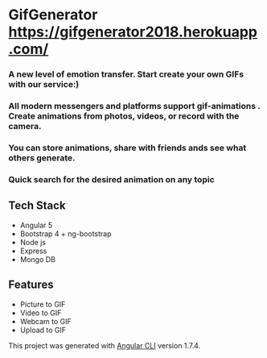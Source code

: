 # GifGenerator https://gifgenerator2018.herokuapp.com/
### A new level of emotion transfer. Start create your own GIFs with our service:) 
### All modern messengers and platforms support gif-animations . Create animations from photos, videos, or record with the camera.
### You can store animations, share with friends ands see what others generate.
### Quick search for the desired animation on any topic 


## Tech Stack

* Angular 5
* Bootstrap 4 + ng-bootstrap
* Node js
* Express
* Mongo DB

## Features

* Picture to GIF
* Video to GIF
* Webcam to GIF
* Upload to GIF


This project was generated with [Angular CLI](https://github.com/angular/angular-cli) version 1.7.4.